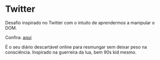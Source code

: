 # Twitter
Desafio inspirado no Twitter com o intuito de aprendermos a manipular o DOM.

Confira: [aqui](https://autistechunplugged.github.io/Desafio-Twitter/)

É o seu diário descartável online para resmungar sem deixar peso na consciência. Inspirado na guerreira da lua, bem 90s kid mesmo.
